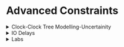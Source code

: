 # Advanced Constraints

<details>
<summary>Clock-Clock Tree Modelling-Uncertainity </summary>
<br>


</details>

<details>
<summary>IO Delays </summary>
<br>


</details>

<details>
<summary>Labs </summary>
<br>


</details>
